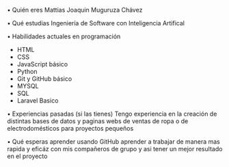  • Quién eres
Mattias Joaquin Muguruza Chávez

 • Qué estudias
Ingeniería de Software con Inteligencia Artifical

 • Habilidades actuales en programación
- HTML
- CSS
- JavaScript básico
- Python
- Git y GitHub básico
- MYSQL
- SQL
- Laravel Basico

 • Experiencias pasadas (si las tienes)
Tengo experiencia en la creación de distintas bases de datos y paginas webs de ventas de ropa o de electrodomésticos para proyectos pequeños

 • Qué esperas aprender usando GitHub
aprender a trabajar de manera mas rapida y eficáz con mis compañeros de grupo y asi tener un mejor resultado en el proyecto 